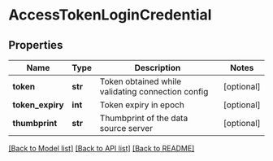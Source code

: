 # AccessTokenLoginCredential

## Properties
Name | Type | Description | Notes
------------ | ------------- | ------------- | -------------
**token** | **str** | Token obtained while validating connection config | [optional] 
**token_expiry** | **int** | Token expiry in epoch | [optional] 
**thumbprint** | **str** | Thumbprint of the data source server | [optional] 

[[Back to Model list]](../README.md#documentation-for-models) [[Back to API list]](../README.md#documentation-for-api-endpoints) [[Back to README]](../README.md)

